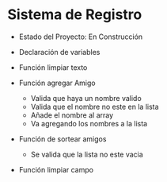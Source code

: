 <h1> Sistema de Registro</h1>

- Estado del Proyecto: En Construcción 

- Declaración de variables 

- Función limpiar texto

- Función agregar Amigo
  - Valida que haya un nombre valido
  - Valida que el nombre no este en la lista
  - Añade el nombre al array
  - Va agregando los nombres a la lista

- Función de sortear amigos
  - Se valida que la lista no este vacia

- Función limpiar campo


